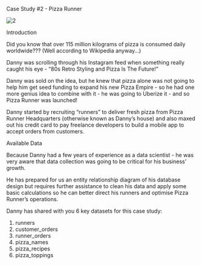 Case Study #2 - Pizza Runner

![2](https://user-images.githubusercontent.com/72542241/155886518-da450ae9-bbf1-4387-9f00-0439954c75b8.png)

Introduction

Did you know that over 115 million kilograms of pizza is consumed daily worldwide??? (Well according to Wikipedia anyway…)

Danny was scrolling through his Instagram feed when something really caught his eye - “80s Retro Styling and Pizza Is The Future!”

Danny was sold on the idea, but he knew that pizza alone was not going to help him get seed funding to expand his new Pizza Empire - so he had one more genius idea to combine with it - he was going to Uberize it - and so Pizza Runner was launched!

Danny started by recruiting “runners” to deliver fresh pizza from Pizza Runner Headquarters (otherwise known as Danny’s house) and also maxed out his credit card to pay freelance developers to build a mobile app to accept orders from customers.

Available Data

Because Danny had a few years of experience as a data scientist - he was very aware that data collection was going to be critical for his business’ growth.

He has prepared for us an entity relationship diagram of his database design but requires further assistance to clean his data and apply some basic calculations so he can better direct his runners and optimise Pizza Runner’s operations.

Danny has shared with you 6 key datasets for this case study:

1) runners
2) customer_orders
3) runner_orders
4) pizza_names
5) pizza_recipes
6) pizza_toppings


